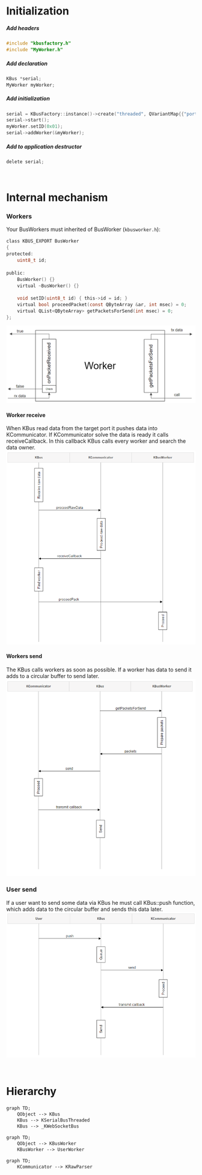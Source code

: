 # Initialization
##### Add headers
```c
#include "kbusfactory.h"
#include "MyWorker.h"
```

##### Add declaration
```c
KBus *serial;
MyWorker myWorker;
```

##### Add initialization
```c
serial = KBusFactory::instance()->create("threaded", QVariantMap{{"port-name", "COM6"}, {"baud-rate", 9600}});
serial->start();
myWorker.setID(0x01);
serial->addWorker(&myWorker);
```

##### Add to application destructor
```c
delete serial;
```

<br/>

# Internal mechanism
### Workers
Your BusWorkers must inherited of BusWorker (`kbusworker.h`):
```c
class KBUS_EXPORT BusWorker
{
protected:
    uint8_t id;

public:
    BusWorker() {}
    virtual ~BusWorker() {}

    void setID(uint8_t id) { this->id = id; }
    virtual bool proceedPacket(const QByteArray &ar, int msec) = 0;
    virtual QList<QByteArray> getPacketsForSend(int msec) = 0;
};
```

![alt text](img/Worker.PNG)

#### Worker receive
When KBus read data from the target port it pushes data into KCommunicator. If KCommunicator solve the data is ready it calls receiveCallback.
In this callback KBus calls every worker and search the data owner. <br/>
![alt text](img/WorkerReceive.PNG)
#### Workers send
The KBus calls workers as soon as possible. If a worker has data to send it adds to a circular buffer to send later.
![alt text](img/WorkersSend.PNG)

### User send
If a user want to send some data via KBus he must call KBus::push function, which adds data to the circular buffer and sends this data later.
![alt text](img/UserSend.PNG)

<br/>

# Hierarchy
```mermaid
graph TD;
    QObject --> KBus
    KBus --> KSerialBusThreaded
    KBus --> _KWebSocketBus
```
```mermaid
graph TD;
    QObject --> KBusWorker
    KBusWorker --> UserWorker
```
```mermaid
graph TD;
    KCommunicator --> KRawParser
```
